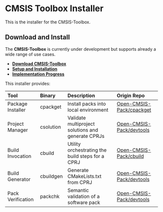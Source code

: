 # CMSIS Toolbox Installer

This is the installer for the CMSIS-Toolbox.

## Download and Install

The **CMSIS-Toolbox** is currently under development but supports already a wide range of use cases.

- [**Download CMSIS-Toolbox**](https://github.com/Open-CMSIS-Pack/cmsis-toolbox/releases)
- [**Setup and Installation**](./docs/installation.md)
- [**Implementation Progress**](./docs/progress.md)

This installer provides:

Tool               | Binary         | Description                                         | Origin Repo
:------------------|:---------------|:----------------------------------------------------|:------------------------------------------------------------------
Package Installer  | cpackget       | Install packs into local environment                | [Open-CMSIS-Pack/cpackget](https://github.com/Open-CMSIS-Pack/cpackget)
Project Manager    | csolution      | Validate multiproject solutions and generate CPRJs  | [Open-CMSIS-Pack/devtools](https://github.com/Open-CMSIS-Pack/devtools)
Build Invocation   | cbuild         | Utility orchestrating the build steps for a CPRJ    | [Open-CMSIS-Pack/cbuild](https://github.com/Open-CMSIS-Pack/cbuild)
Build Generator    | cbuildgen      | Generate CMakeLists.txt from CPRJ                   | [Open-CMSIS-Pack/devtools](https://github.com/Open-CMSIS-Pack/devtools)
Pack Verification  | packchk        | Semantic validation of a software pack              | [Open-CMSIS-Pack/devtools](https://github.com/Open-CMSIS-Pack/devtools)
